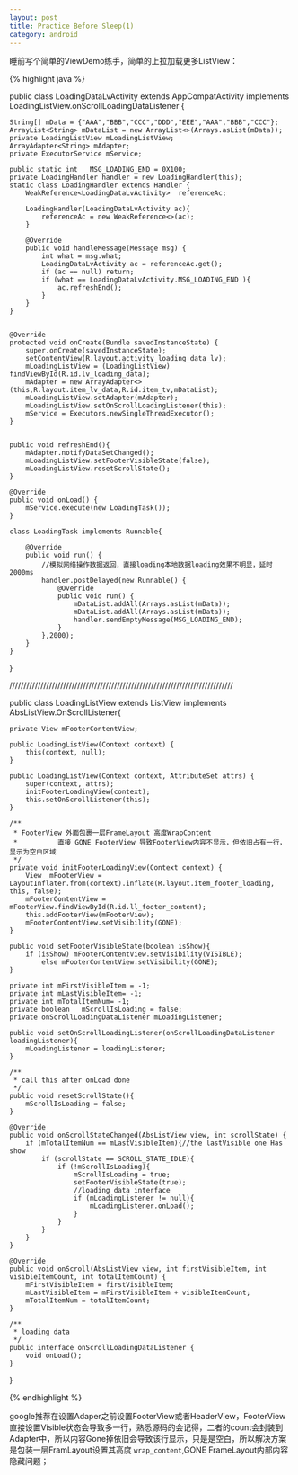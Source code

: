 ```yaml
---
layout: post
title: Practice Before Sleep(1)
category: android
---
```


睡前写个简单的ViewDemo练手，简单的上拉加载更多ListView：

{% highlight java %}

public class LoadingDataLvActivity extends AppCompatActivity implements LoadingListView.onScrollLoadingDataListener {

    String[] mData = {"AAA","BBB","CCC","DDD","EEE","AAA","BBB","CCC"};
    ArrayList<String> mDataList = new ArrayList<>(Arrays.asList(mData));
    private LoadingListView mLoadingListView;
    ArrayAdapter<String> mAdapter;
    private ExecutorService mService;

    public static int   MSG_LOADING_END = 0X100;
    private LoadingHandler handler = new LoadingHandler(this);
    static class LoadingHandler extends Handler {
        WeakReference<LoadingDataLvActivity>  referenceAc;

        LoadingHandler(LoadingDataLvActivity ac){
            referenceAc = new WeakReference<>(ac);
        }

        @Override
        public void handleMessage(Message msg) {
            int what = msg.what;
            LoadingDataLvActivity ac = referenceAc.get();
            if (ac == null) return;
            if (what == LoadingDataLvActivity.MSG_LOADING_END ){
                ac.refreshEnd();
            }
        }
    }


    @Override
    protected void onCreate(Bundle savedInstanceState) {
        super.onCreate(savedInstanceState);
        setContentView(R.layout.activity_loading_data_lv);
        mLoadingListView = (LoadingListView) findViewById(R.id.lv_loading_data);
        mAdapter = new ArrayAdapter<>(this,R.layout.item_lv_data,R.id.item_tv,mDataList);
        mLoadingListView.setAdapter(mAdapter);
        mLoadingListView.setOnScrollLoadingListener(this);
        mService = Executors.newSingleThreadExecutor();
    }


    public void refreshEnd(){
        mAdapter.notifyDataSetChanged();
        mLoadingListView.setFooterVisibleState(false);
        mLoadingListView.resetScrollState();
    }

    @Override
    public void onLoad() {
        mService.execute(new LoadingTask());
    }

    class LoadingTask implements Runnable{

        @Override
        public void run() {
            //模拟网络操作数据返回，直接loading本地数据loading效果不明显，延时2000ms
            handler.postDelayed(new Runnable() {
                @Override
                public void run() {
                    mDataList.addAll(Arrays.asList(mData));
                    mDataList.addAll(Arrays.asList(mData));
                    handler.sendEmptyMessage(MSG_LOADING_END);
                }
            },2000);
        }
    }
}

///////////////////////////////////////////////////////////////////////////////

public class LoadingListView extends ListView implements AbsListView.OnScrollListener{

    private View mFooterContentView;

    public LoadingListView(Context context) {
        this(context, null);
    }

    public LoadingListView(Context context, AttributeSet attrs) {
        super(context, attrs);
        initFooterLoadingView(context);
        this.setOnScrollListener(this);
    }

    /**
     * FooterView 外面包裹一层FrameLayout 高度WrapContent
     *          直接 GONE FooterView 导致FooterView内容不显示，但依旧占有一行，显示为空白区域
     */
    private void initFooterLoadingView(Context context) {
        View  mFooterView = LayoutInflater.from(context).inflate(R.layout.item_footer_loading, this, false);
        mFooterContentView = mFooterView.findViewById(R.id.ll_footer_content);
        this.addFooterView(mFooterView);
        mFooterContentView.setVisibility(GONE);
    }

    public void setFooterVisibleState(boolean isShow){
        if (isShow) mFooterContentView.setVisibility(VISIBLE);
            else mFooterContentView.setVisibility(GONE);
    }

    private int mFirstVisibleItem = -1;
    private int mLastVisibleItem= -1;
    private int mTotalItemNum= -1;
    private boolean   mScrollIsLoading = false;
    private onScrollLoadingDataListener mLoadingListener;

    public void setOnScrollLoadingListener(onScrollLoadingDataListener loadingListener){
        mLoadingListener = loadingListener;
    }

    /**
     * call this after onLoad done
     */
    public void resetScrollState(){
        mScrollIsLoading = false;
    }

    @Override
    public void onScrollStateChanged(AbsListView view, int scrollState) {
        if (mTotalItemNum == mLastVisibleItem){//the lastVisible one Has show
            if (scrollState == SCROLL_STATE_IDLE){
                if (!mScrollIsLoading){
                    mScrollIsLoading = true;
                    setFooterVisibleState(true);
                    //loading data interface
                    if (mLoadingListener != null){
                        mLoadingListener.onLoad();
                    }
                }
            }
        }
    }

    @Override
    public void onScroll(AbsListView view, int firstVisibleItem, int visibleItemCount, int totalItemCount) {
        mFirstVisibleItem = firstVisibleItem;
        mLastVisibleItem = mFirstVisibleItem + visibleItemCount;
        mTotalItemNum = totalItemCount;
    }

    /**
     * loading data
     */
    public interface onScrollLoadingDataListener {
        void onLoad();
    }
}

{% endhighlight %}

google推荐在设置Adaper之前设置FooterView或者HeaderView，FooterView 直接设置Visible状态会导致多一行，熟悉源码的会记得，二者的count会封装到Adapter中，所以内容Gone掉依旧会导致该行显示，只是是空白，所以解决方案是包装一层FramLayout设置其高度 `wrap_content`,GONE FrameLayout内部内容隐藏问题；
